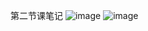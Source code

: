 第二节课笔记
![image](https://github.com/XiongBenShao5438/LargeAIModels-Learning/assets/91899239/09980713-b561-42bd-bb85-5d41b2838898)
![image](https://github.com/XiongBenShao5438/LargeAIModels-Learning/assets/91899239/8176b849-2e48-4b67-954f-c68a4845e985)
